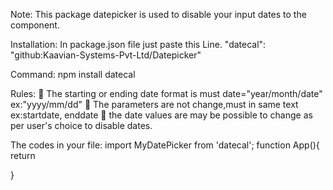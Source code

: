 Note:
This package datepicker is used to disable your input dates to the component.

Installation:
In package.json file just paste this Line.
"datecal": "github:Kaavian-Systems-Pvt-Ltd/Datepicker"

Command: npm install datecal 

Rules:
	The starting or ending date format is must date="year/month/date" ex:"yyyy/mm/dd" 
	The parameters are not change,must in same text ex:startdate, enddate
	the date values are may be possible to change as per user's choice to disable dates.

The codes in your file: 
import MyDatePicker from 'datecal';
function App(){
return
<MyDatePicker  startdate=”” enddate=”” />

}





